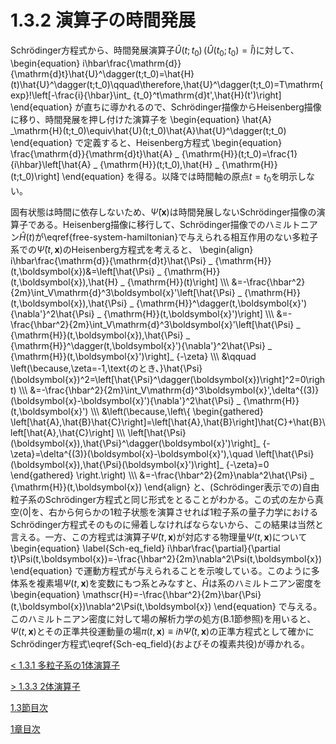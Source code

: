 # 1.3.2 演算子の時間発展
Schrödinger方程式から、時間発展演算子$\hat{U}(t;t_0)\,(\hat{U}(t_0;t_0)=\hat{I})$に対して、
	\begin{equation}
		i\hbar\frac{\mathrm{d}}{\mathrm{d}t}\hat{U}^\dagger(t;t_0)=\hat{H}(t)\hat{U}^\dagger(t;t_0)\qquad\therefore\,\hat{U}^\dagger(t;t_0)=T\mathrm{exp}\!\left[-\frac{i}{\hbar}\int_ {t_0}^t\mathrm{d}t'\,\hat{H}(t')\right]
	\end{equation}
が直ちに導かれるので、Schrödinger描像からHeisenberg描像に移り、時間発展を押し付けた演算子を
	\begin{equation}
		\hat{A} _\mathrm{H}(t;t_0)\equiv\hat{U}(t;t_0)\hat{A}\hat{U}^\dagger(t;t_0)
	\end{equation}
で定義すると、Heisenberg方程式
	\begin{equation}
		\frac{\mathrm{d}}{\mathrm{d}t}\hat{A} _ {\mathrm{H}}(t;t_0)=\frac{1}{i\hbar}\left[\hat{A} _ {\mathrm{H}}(t;t_0),\hat{H} _ {\mathrm{H}}(t;t_0)\right]
	\end{equation}
を得る。以降では時間軸の原点$t=t_0$を明示しない。
			
固有状態は時間に依存しないため、$\hat{\Psi}(\boldsymbol{x})$は時間発展しないSchrödinger描像の演算子である。Heisenberg描像に移行して、Schrödinger描像でのハミルトニアン$\hat{H}(t)$が\eqref{free-system-hamiltonian}で与えられる相互作用のない多粒子系での$\hat{\Psi}(t,\boldsymbol{x})$のHeisenberg方程式を考えると、
	\begin{align}
		i\hbar\frac{\mathrm{d}}{\mathrm{d}t}\hat{\Psi} _ {\mathrm{H}}(t,\boldsymbol{x})&=\left[\hat{\Psi} _ {\mathrm{H}}(t,\boldsymbol{x}),\hat{H} _ {\mathrm{H}}(t)\right] \\\\\\
		&=-\frac{\hbar^2}{2m}\int_V\mathrm{d}^3\boldsymbol{x}'\left[\hat{\Psi} _ {\mathrm{H}}(t,\boldsymbol{x}),\hat{\Psi} _ {\mathrm{H}}^\dagger(t,\boldsymbol{x}'){\nabla'}^2\hat{\Psi} _ {\mathrm{H}}(t,\boldsymbol{x}')\right] \\\\\\
		&=-\frac{\hbar^2}{2m}\int_V\mathrm{d}^3\boldsymbol{x}'\left[\hat{\Psi} _ {\mathrm{H}}(t,\boldsymbol{x}),\hat{\Psi} _ {\mathrm{H}}^\dagger(t,\boldsymbol{x}'){\nabla'}^2\hat{\Psi} _ {\mathrm{H}}(t,\boldsymbol{x}')\right]_ {-\zeta} \\\\\\
		&\qquad \left(\because\,\zeta=-1\,\text{のとき、}\hat{\Psi}(\boldsymbol{x})^2=\left[\hat{\Psi}^\dagger(\boldsymbol{x})\right]^2=0\right) \\\\\\
		&=-\frac{\hbar^2}{2m}\int_V\mathrm{d}^3\boldsymbol{x}'\,\delta^{(3)}(\boldsymbol{x}-\boldsymbol{x}'){\nabla'}^2\hat{\Psi} _ {\mathrm{H}}(t,\boldsymbol{x}') \\\\\\
		&\left(\because\,\left\\{
			\begin{gathered}
				\left[\hat{A},\hat{B}\hat{C}\right]=\left[\hat{A},\hat{B}\right]\hat{C}+\hat{B}\left[\hat{A},\hat{C}\right] \\\\\\
				\left[\hat{\Psi}(\boldsymbol{x}),\hat{\Psi}^\dagger(\boldsymbol{x}')\right]_ {-\zeta}=\delta^{(3)}(\boldsymbol{x}-\boldsymbol{x}'),\quad \left[\hat{\Psi}(\boldsymbol{x}),\hat{\Psi}(\boldsymbol{x}')\right]_ {-\zeta}=0
			\end{gathered}
		\right.\right) \\\\\\
		&=-\frac{\hbar^2}{2m}\nabla^2\hat{\Psi} _ {\mathrm{H}}(t,\boldsymbol{x})
	\end{align}
と、(Schrödinger表示での)自由粒子系のSchrödinger方程式と同じ形式をとることがわかる。この式の左から真空$\left\langle 0\right\rvert$を、右から何らかの1粒子状態を演算させれば1粒子系の量子力学におけるSchrödinger方程式そのものに帰着しなければならないから、この結果は当然と言える。一方、この方程式は演算子$\hat{\Psi}(t,\boldsymbol{x})$が対応する物理量$\Psi(t,\boldsymbol{x})$について
	\begin{equation}	\label{Sch-eq_field}
		i\hbar\frac{\partial}{\partial t}\Psi(t,\boldsymbol{x})=-\frac{\hbar^2}{2m}\nabla^2\Psi(t,\boldsymbol{x})
	\end{equation}
で運動方程式が与えられることを示唆している。このように多体系を複素場$\Psi(t,\boldsymbol{x})$を変数にもつ系とみなすと、$\hat{H}$は系のハミルトニアン密度を
	\begin{equation}
		\mathscr{H}=-\frac{\hbar^2}{2m}\bar{\Psi}(t,\boldsymbol{x})\nabla^2\Psi(t,\boldsymbol{x})
	\end{equation}
で与える。このハミルトニアン密度に対して場の解析力学の処方(B.1節参照)を用いると、$\Psi(t,\boldsymbol{x})$とその正準共役運動量の場$\pi(t,\boldsymbol{x})\equiv i\hbar\bar{\Psi}(t,\boldsymbol{x})$の正準方程式として確かにSchrödinger方程式\eqref{Sch-eq_field}(およびその複素共役)が導かれる。

[\< 1.3.1 多粒子系の1体演算子](https://pr440.github.io/manybody-qm/Sec1-3-1)

[\> 1.3.3 2体演算子](https://pr440.github.io/manybody-qm/Sec1-3-3)

[1.3節目次](https://pr440.github.io/manybody-qm/Sec1-3)

[1章目次](https://pr440.github.io/manybody-qm/Chap1)